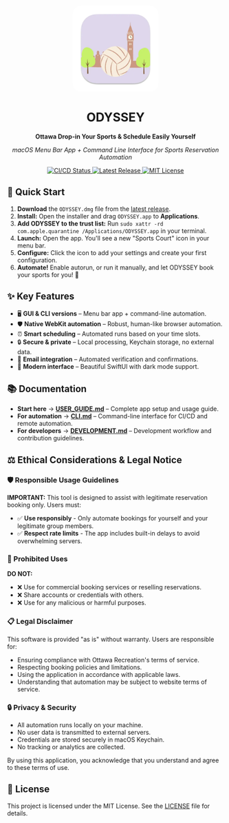 <div align="center">
  <img src="Sources/Resources/Assets.xcassets/AppIcon.appiconset/icon_512x512.png" alt="ODYSSEY Logo" width="200" style="border-radius: 20px;">
  <h1>ODYSSEY</h1>
  <p><strong>Ottawa Drop-in Your Sports & Schedule Easily Yourself</strong></p>
  <p><em>macOS Menu Bar App + Command Line Interface for Sports Reservation Automation</em></p>
  <p>
    <a href="https://github.com/Amet13/ODYSSEY/actions/workflows/build-release.yml">
<img src="https://github.com/Amet13/ODYSSEY/actions/workflows/build-release.yml/badge.svg" alt="CI/CD Status">
    </a>
    <a href="https://github.com/Amet13/ODYSSEY/releases">
      <img src="https://img.shields.io/github/v/release/Amet13/ODYSSEY?label=version" alt="Latest Release">
    </a>
    <a href="https://github.com/Amet13/ODYSSEY/blob/main/LICENSE">
      <img src="https://img.shields.io/badge/License-MIT-green" alt="MIT License">
    </a>
  </p>
</div>

## 🚀 Quick Start

1. **Download** the `ODYSSEY.dmg` file from the [latest release](https://github.com/Amet13/ODYSSEY/releases/latest/).
2. **Install:** Open the installer and drag `ODYSSEY.app` to **Applications**.
3. **Add ODYSSEY to the trust list:** Run `sudo xattr -rd com.apple.quarantine /Applications/ODYSSEY.app` in your terminal.
4. **Launch:** Open the app. You'll see a new "Sports Court" icon in your menu bar.
5. **Configure:** Click the icon to add your settings and create your first configuration.
6. **Automate!** Enable autorun, or run it manually, and let ODYSSEY book your sports for you! 🎉

## ✨ Key Features

- 🖥️ **GUI & CLI versions** – Menu bar app + command-line automation.
- 🛡️ **Native WebKit automation** – Robust, human-like browser automation.
- ⏰ **Smart scheduling** – Automated runs based on your time slots.
- 🔒 **Secure & private** – Local processing, Keychain storage, no external data.
- 📧 **Email integration** – Automated verification and confirmations.
- 🎨 **Modern interface** – Beautiful SwiftUI with dark mode support.

## 📚 Documentation

- **Start here** → **[USER_GUIDE.md](Documentation/USER_GUIDE.md)** – Complete app setup and usage guide.
- **For automation** → **[CLI.md](Documentation/CLI.md)** – Command-line interface for CI/CD and remote automation.
- **For developers** → **[DEVELOPMENT.md](Documentation/DEVELOPMENT.md)** – Development workflow and contribution guidelines.

## ⚖️ Ethical Considerations & Legal Notice

### 🛡️ Responsible Usage Guidelines

**IMPORTANT:** This tool is designed to assist with legitimate reservation booking only. Users must:

- ✅ **Use responsibly** - Only automate bookings for yourself and your legitimate group members.
- ✅ **Respect rate limits** - The app includes built-in delays to avoid overwhelming servers.

### 🚫 Prohibited Uses

**DO NOT:**

- ❌ Use for commercial booking services or reselling reservations.
- ❌ Share accounts or credentials with others.
- ❌ Use for any malicious or harmful purposes.

### 📋 Legal Disclaimer

This software is provided "as is" without warranty. Users are responsible for:

- Ensuring compliance with Ottawa Recreation's terms of service.
- Respecting booking policies and limitations.
- Using the application in accordance with applicable laws.
- Understanding that automation may be subject to website terms of service.

### 🔒 Privacy & Security

- All automation runs locally on your machine.
- No user data is transmitted to external servers.
- Credentials are stored securely in macOS Keychain.
- No tracking or analytics are collected.

By using this application, you acknowledge that you understand and agree to these terms of use.

## 📄 License

This project is licensed under the MIT License. See the [LICENSE](LICENSE) file for details.
